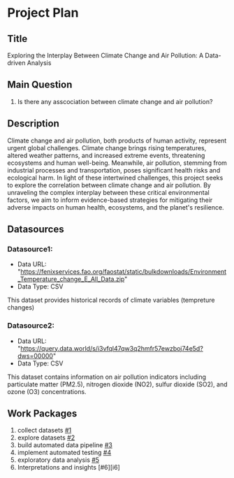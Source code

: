 # Project Plan

## Title
Exploring the Interplay Between Climate Change and Air Pollution: A Data-driven Analysis


## Main Question

1. Is there any asscociation between climate change and air pollution? 


## Description

Climate change and air pollution, both products of human activity, represent urgent global challenges. Climate change brings rising temperatures, altered weather patterns, and increased extreme events, threatening ecosystems and human well-being. Meanwhile, air pollution, stemming from industrial processes and transportation, poses significant health risks and ecological harm.
In light of these intertwined challenges, this project seeks to explore the correlation between climate change and air pollution. By unraveling the complex interplay between these critical environmental factors, we aim to inform evidence-based strategies for mitigating their adverse impacts on human health, ecosystems, and the planet's resilience.


## Datasources

### Datasource1: 
* Data URL: "https://fenixservices.fao.org/faostat/static/bulkdownloads/Environment_Temperature_change_E_All_Data.zip"
* Data Type: CSV

This dataset provides historical records of climate variables (tempreture changes)

### Datasource2: 
* Data URL: "https://query.data.world/s/i3vfql47qw3q2hmfr57ewzboj74e5d?dws=00000"
* Data Type: CSV

This dataset contains information on air pollution indicators including particulate matter (PM2.5), nitrogen dioxide (NO2), sulfur dioxide (SO2), and ozone (O3) concentrations.





## Work Packages

1. collect datasets [#1][i1]
2. explore datasets [#2][i2]
3. build automated data pipeline [#3][i3]
4. implement automated testing [#4][i4]
5. exploratory data analysis [#5][i5]
6. Interpretations and insights [#6][i6]

[i1]: https://github.com/sahelsb/made/issues/1
[i2]: https://github.com/sahelsb/made/issues/2
[i3]: https://github.com/sahelsb/made/issues/3
[i4]: https://github.com/sahelsb/made/issues/4
[i5]: https://github.com/sahelsb/made/issues/5
[i5]: https://github.com/sahelsb/made/issues/6














